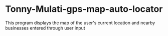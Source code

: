 # Tonny-Mulati-gps-map-auto-locator
This program displays the map of the user's current location and nearby businesses entered through user input

